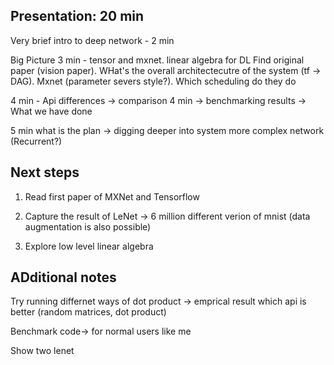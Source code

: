 ## Presentation: 20 min

Very brief intro to deep network - 2 min

Big Picture
3 min - tensor and mxnet. linear algebra for DL
Find original paper (vision paper). WHat's the overall architectecutre of the system (tf -> DAG). Mxnet (parameter severs style?). Which scheduling do they do

4 min - Api differences -> comparison
4 min -> benchmarking results -> What we have done 

5 min what is the plan -> digging deeper into system
more complex network (Recurrent?)

## Next steps 
1. Read first paper of MXNet and Tensorflow
1. Capture the result of LeNet -> 6 million different verion of mnist (data augmentation is also possible)

1. Explore low level linear algebra 

## ADditional notes
Try running differnet ways of dot product -> emprical result which api is better (random matrices, dot product)

Benchmark code-> for normal users like me 

Show two lenet 